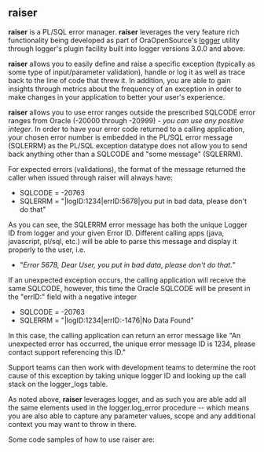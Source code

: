 ## raiser ##

**raiser** is a PL/SQL error manager.  **raiser** leverages the very feature rich functionality being developed as part of OraOpenSource's [logger](https://github.com/OraOpenSource/Logger "logger") utility through logger's plugin facility built into logger versions 3.0.0 and above.

**raiser** allows you to easily define and raise a specific exception (typically as some type of input/parameter validation), handle or log it as well as trace back to the line of code that threw it.  In addition, you are able to gain insights through metrics about the frequency of an exception in order to make changes in your application to better your user's experience.

**raiser** allows you to use error ranges outside the prescribed SQLCODE error ranges from Oracle (-20000 through -20999) - *you can use any positive integer*.  In order to have your error code returned to a calling application, your chosen error number is embedded in the PL/SQL error message (SQLERRM) as the PL/SQL exception datatype does not allow you to send back anything other than a SQLCODE and "some message" (SQLERRM).  

For expected errors (validations), the format of the message returned the caller when issued through raiser will always have:

 - SQLCODE = -20763
 - SQLERRM = "|logID:1234|errID:5678|you put in bad data, please don't do that"

As you can see, the SQLERRM error message has both the unique Logger ID from logger and your given Error ID.  Different calling apps (java, javascript, pl/sql, etc.) will be able to parse this message and display it properly to the user, i.e.

 - "*Error 5678, Dear User, you put in bad data, please don't do that.*"

If an unexpected exception occurs, the calling application will receive the same SQLCODE, however, this time the Oracle SQLCODE will be present in the "errID:" field with a negative integer 

 - SQLCODE = -20763
 - SQLERRM = "|logID:1234|errID:-1476|No Data Found"

In this case, the calling application can return an error message like "An unexpected error has occurred, the unique error message ID is 1234, please contact support referencing this ID."

Support teams can then work with development teams to determine the root cause of this exception by taking unique logger ID and looking up the call stack on the logger_logs table.

As noted above, **raiser** leverages logger, and as such you are able add all the same elements used in the logger.log_error procedure -- which means you are also able to capture any parameter values, scope and any additional context you may want to throw in there.

Some code samples of how to use raiser are:

